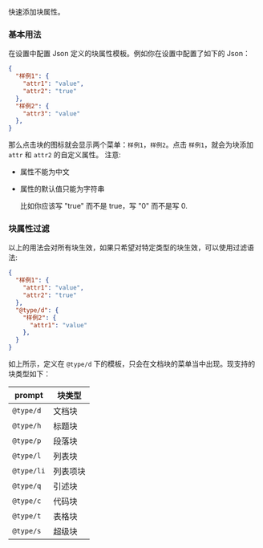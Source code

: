 快速添加块属性。

### 基本用法

在设置中配置 Json 定义的块属性模板。例如你在设置中配置了如下的 Json：

```json
{
  "样例1": {
    "attr1": "value",
    "attr2": "true"
  },
  "样例2": {
    "attr3": "value"
  },
}
```

那么点击块的图标就会显示两个菜单：`样例1`，`样例2`。点击 `样例1`，就会为块添加 `attr` 和 `attr2` 的自定义属性。
注意:

- 属性不能为中文
- 属性的默认值只能为字符串

  比如你应该写 "true" 而不是 true，写 "0" 而不是写 0.

### 块属性过滤

以上的用法会对所有块生效，如果只希望对特定类型的块生效，可以使用过滤语法:

```json
{
  "样例1": {
    "attr1": "value",
    "attr2": "true"
  },
  "@type/d": {
    "样例2": {
      "attr1": "value"
    },
  }
}
```

如上所示，定义在 `@type/d` 下的模板，只会在文档块的菜单当中出现。现支持的块类型如下：

| prompt | 块类型   |
| -------- | ---------- |
| `@type/d`       | 文档块   |
| `@type/h`       | 标题块   |
| `@type/p`<br />     | 段落块   |
| `@type/l`       | 列表块   |
| `@type/li`       | 列表项块 |
| `@type/q`<br />     | 引述块   |
| `@type/c`       | 代码块   |
| `@type/t`       | 表格块   |
| `@type/s`       | 超级块   |

